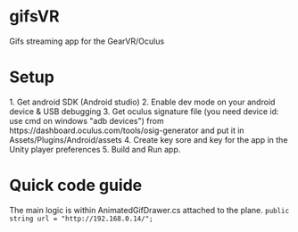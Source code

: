 # gifsVR
Gifs streaming app for the GearVR/Oculus

<h1>Setup</h1>
1. Get android SDK (Android studio)
2. Enable dev mode on your android device & USB debugging
3. Get oculus signature file (you need device id: use cmd on windows "adb devices") from https://dashboard.oculus.com/tools/osig-generator
and put it in Assets/Plugins/Android/assets
4. Create key sore and key for the app in the Unity player preferences
5. Build and Run app.

<h1>Quick code guide</h2>
The main logic is within AnimatedGifDrawer.cs attached to the plane.
<code>public string url = "http://192.168.0.14/";</code>
